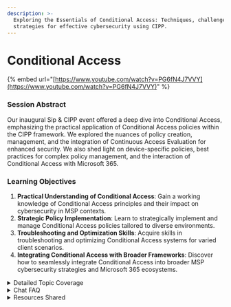 ```yaml
---
description: >-
  Exploring the Essentials of Conditional Access: Techniques, challenges, and
  strategies for effective cybersecurity using CIPP.
---
```


# Conditional Access

\{% embed url="[https://www.youtube.com/watch?v=PG6fN4J7VVY](https://www.youtube.com/watch?v=PG6fN4J7VVY)" %\}

### Session Abstract

Our inaugural Sip & CIPP event offered a deep dive into Conditional Access, emphasizing the practical application of Conditional Access policies within the CIPP framework. We explored the nuances of policy creation, management, and the integration of Continuous Access Evaluation for enhanced security. We also shed light on device-specific policies, best practices for complex policy management, and the interaction of Conditional Access with Microsoft 365.

### Learning Objectives

1. **Practical Understanding of Conditional Access**: Gain a working knowledge of Conditional Access principles and their impact on cybersecurity in MSP contexts.
2. **Strategic Policy Implementation**: Learn to strategically implement and manage Conditional Access policies tailored to diverse environments.
3. **Troubleshooting and Optimization Skills**: Acquire skills in troubleshooting and optimizing Conditional Access systems for varied client scenarios.
4. **Integrating Conditional Access with Broader Frameworks**: Discover how to seamlessly integrate Conditional Access into broader MSP cybersecurity strategies and Microsoft 365 ecosystems.

<details>

<summary>Detailed Topic Coverage</summary>

**Overview of Conditional Access**

* **Fundamental Principles**: Conditional Access is not processed like firewall rules; it's evaluated as one combined policy after login, prioritizing deny rules over allow rules.
* **Policy Evaluation Mechanics**: Policies are merged into a single evaluation block to determine access, emphasizing the importance of strategic policy design.

**Implementation Strategies**

* **Policy Creation and Management**: Discussion on creating and managing Conditional Access policies, focusing on best practices for implementation.
* **License Requirements**: Emphasis on the necessity of appropriate licensing (e.g., P1 licenses) for each user to utilize Conditional Access features.

**Continuous Access Evaluation**

* **Significance and Activation**: Continuous Access Evaluation is a key feature for maintaining security, constantly reevaluating access tokens to enhance protection.
* **Location-Based Policies**: Implementing policies that react to IP address changes, requiring immediate reauthentication, thus countering phishing and token theft.

**Device and User-Specific Policies**

* **Device-Based Filtering**: Strategies for applying policies based on device type and platform, with special considerations for mobile devices to avoid frequent reauthentication.
* **Custom Conditions for Access**: The use of custom conditions to define access policies, such as filtering for specific device platforms or excluding mobile devices to reduce unnecessary access challenges.

**Policy Complexity and Best Practices**

* **Combining Multiple Policies**: Challenges and strategies in managing complex policy structures, ensuring that the combined result of all policies aligns with the intended security posture.
* **Best Practices in Policy Design**: Recommendations on excluding service provider policies and creating targeted policies for better management and security outcomes.

**Integration with Microsoft 365 and CIPP**

* **CIPP and Microsoft 365 Synergy**: Discussing the integration and cooperative functionality between Conditional Access policies and Microsoft 365, including the impact on applications like Outlook on different operating systems.
* **CIPP for Policy Management**: Utilizing CIPP to control and streamline Conditional Access policy implementation and management across different user scenarios.

</details>

<details>

<summary>Chat FAQ</summary>

**Q: Is the Continuous Access Evaluation feature coming to anything but P2?**

**A:** The feature is actually a P1 feature and is currently active for all users who are using security defaults. This applies to anyone, even without a P1 license, as long as security defaults are enabled​​.

**Q: Now that Microsoft is pushing automatic CA policies, do CA policies require security defaults being turned off?**

**A:** When using Conditional Access MFA, it's recommended to disable per-user MFA. If per-user MFA is employed, your Conditional Access policies will be ignored and not used for any evaluation, leading to each logon being a per-user MFA logon​​.

**Q: What to do with mailboxes configured with a license and login but used by multiple users?**

**A:** The recommendation is to stop using individual credentials for shared mailboxes. Instead, grant full access permissions to users for the mailbox, allowing them to log in using their own credentials and MFA. It's also advised to encourage the use of the Outlook app on iOS for better functionality and security​​.

**Q: How can we avoid 'pass the cookie' attacks even with Conditional Access and MFA enabled?**

**A:** Use Continuous Access evaluation with strictly enforced location policies. This approach, combined with excluding mobile devices from certain conditions, can effectively prevent 'pass the cookie' attacks. Additionally, always revoke all session tokens if a user is compromised​​.

**Q: If a login occurs before a policy is set to "on" and a new policy is enabled that would block the user, will the session survive until a new token is needed?**

**A:** Yes, the session will survive unless Continuous Access Evaluation is enabled. In those cases, every time a token is used, it is re-evaluated

**Q: When excluding the service provider in Conditional Access policies, do you mean the GDAP groups or a specific object?**

**A:** You need to exclude the tenant ID of the organization. It's recommended to enter the tenant ID as it never changes, although you can also use the domain name. Additionally, using a temporary access password for the 'break glass' account is a good practice​​.

**Q: Will the 'What If' tool in Conditional Access only evaluate policies that are active?**

**A:** Yes, the 'What If' tool will only evaluate policies that are currently active or in report-only mode. Policies in off mode are not evaluated against​​.

**Q: Where can I find more information on the compliant network locations preview?**

**A:** Microsoft's documentation is the best place to start, though it might not be fully updated. A recommended resource is the blog by Meryl Fernando, a Microsoft employee with expertise in conditional access, available at merrill.net​​.

**Q: What's the ETA for full GDAP vs GA account?**

**A:** The transition to GDAP is ongoing, with workloads and capabilities rapidly expanding. Everything that was possible under DAP should now be available in GDAP, though it might take some time to have all the required access without any excess​​.

**Q: For scenarios needing a 'break glass' GA access, what is being done to address this?**

**A:** In cases where a global administrator account is still required, a solution being tested involves creating temporary global administrators and removing them at a later date, providing just-in-time access​​.

**Q: How can we assign subsite permissions if we can't access the SharePoint site?**

**A:** The solution is to use PowerShell. You will need to know the exact path of what you're applying the permissions to​​.

**Q: How many accounts can one FIDO key secure, especially for MSPs with multiple fully managed customers?**

**A:** The number of accounts a FIDO key can secure depends on the key itself. Some keys may have a limit, like 25 accounts, but others might not have a specific limit. It varies based on the type of FIDO key used​​.

**Q: What about mobile devices in regards to Continuous Access? How to prevent it from affecting iOS and Android Outlook users?**

**A:** To prevent Continuous Access policies from affecting mobile devices, set the policy to apply only to specific OS's such as Windows, macOS, and Linux. This way, mobile devices that constantly change locations won't be unduly affected​​.

</details>

<details>

<summary>Resources Shared</summary>

1. [**How many accounts can I register my YubiKey with?**](https://support.yubico.com/hc/en-us/articles/360013790319-How-many-accounts-can-I-register-my-YubiKey-with-)**:** A resource from Yubico detailing the account limits for YubiKeys, especially relevant for understanding the capacity and limitations of YubiKeys for TOTP.
2. [**Merill's Identity Insights**](https://merill.net/)**:** Ramblings of an Identity Microsoftie by Merill Fernando, offering insights into identity management and Microsoft-related identity solutions. (Bonus: Merill's [Entra Discord](https://discord.gg/UYPgJZHqtP) for community discussions)
3. [**CIPP Conditional Access Setup**](https://docs.cipp.app/setup/installation/conditionalaccess)**:** Guidance on setting up Conditional Access policies for CIPP, providing best practices and step-by-step instructions.
4. [**Microsoft Entra Blog Post**](https://techcommunity.microsoft.com/t5/microsoft-entra-azure-ad-blog/microsoft-entra-expands-into-security-service-edge-with-two-new/ba-p/3847829)**:** Official Microsoft announcement about Microsoft Entra Internet Access and Microsoft Entra Private Access, expanding into Security Service Edge solutions.
5. [**Stop hackers from stealing your Microsoft 365 user's passwords**](https://www.youtube.com/watch?v=tI1bdVohOK8)**:** A video by Merill Fernando providing a live example of evilnginx and its implications for Microsoft 365 password security.

</details>
